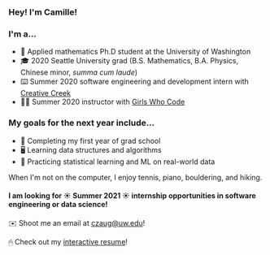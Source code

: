 ### Hey! I'm Camille!

### I'm a...

- 🏫 Applied mathematics Ph.D student at the University of Washington
- 🎓 2020 Seattle University grad (B.S. Mathematics, B.A. Physics, Chinese minor, _summa cum laude_)
- ⌨️ Summer 2020 software engineering and development intern with [Creative Creek](https://creativecreek.com)
- 👩‍💻 Summer 2020 instructor with [Girls Who Code](https://girlswhocode.com)

### My goals for the next year include...

- 🧮 Completing my first year of grad school
- 🖥 Learning data structures and algorithms
- 💯 Practicing statistical learning and ML on real-world data

When I'm not on the computer, I enjoy tennis, piano, bouldering, and hiking.

#### I am looking for ☀️ Summer 2021 ☀️ internship opportunities in software engineering or data science! 

✉️ Shoot me an email at czaug@uw.edu!

🖱 Check out my [interactive resume](https://www.camillezaug.com)!




<!--
Here are some ideas to get you started:

- 🔭 I’m currently working on ...
- 🌱 I’m currently learning ...
- 👯 I’m looking to collaborate on ...
- 🤔 I’m looking for help with ...
- 💬 Ask me about ...
- 📫 How to reach me: ...
- 😄 Pronouns: ...
- ⚡ Fun fact: ...

-->
